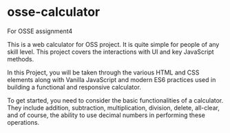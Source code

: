 # osse-calculator
For OSSE assignment4

This is a web calculator for OSS project. 
It is quite simple for people of any skill level.
This project covers the interactions with UI and key JavaScript methods.

In this Project, you will be taken through the various HTML and CSS elements along with
Vanilla JavaScript and modern ES6 practices used in building a functional and responsive calculator.

To get started, you need to consider the basic functionalities of a calculator. They include addition,
subtraction, multiplication, division, delete, all-clear, and of course, the ability to use decimal
numbers in performing these operations.
